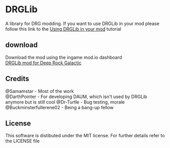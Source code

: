 # DRGLib
A library for DRG modding.
If you want to use DRGLib in your mod please follow this link to the [Using DRGLib in your mod](https://github.com/SamsDRGMods/DRGLib/wiki/Tutorial:-Using-DRGLib-in-your-mod) tutorial
## download
Download the mod using the ingame mod.io dashboard  
<a href="https://drg.mod.io/drglib" title="DRGLib mod  for  Deep Rock Galactic" target="_blank">DRGLib mod  for  Deep Rock Galactic</a>

## Credits
@Samamstar - Most of the work  
@DarthPointer - For developing DAUM, which isn't used by DRGLib anymore but is still cool 
@Dr-Turtle - Bug testing, morale  
@Buckminsterfullerene02 - Being a bang-up fellow  

## License
This software is distibuted under the MIT license. For further details refer to the LICENSE file
